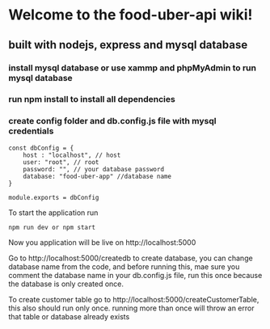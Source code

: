 # Welcome to the food-uber-api wiki!

##  built with nodejs, express and mysql database

### install mysql database or use xammp and phpMyAdmin to run mysql database

### run npm install to install all dependencies

### create config folder and db.config.js file with mysql credentials

    const dbConfig = {
        host : "localhost", // host
        user: "root", // root
        password: "", // your database password
        database: "food-uber-app" //database name
    }

    module.exports = dbConfig

To start the application run  
    
    npm run dev or npm start

Now you application will be live on http://localhost:5000  

Go to http://localhost:5000/createdb to create database, you can change database name from the code, and before running this, mae sure you comment the database name in your db.config.js file, run this once because the database is only created once.

To create customer table go to http://localhost:5000/createCustomerTable, this also should run only once. running more than once will throw an error that table or database already exists